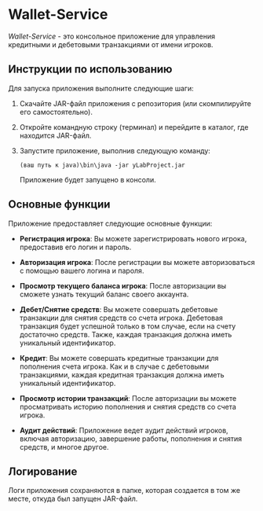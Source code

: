 
# Wallet-Service  
  
*Wallet-Service* - это консольное приложение для управления кредитными и дебетовыми транзакциями от имени игроков.  
  
## Инструкции по использованию  
  
Для запуска приложения выполните следующие шаги:  
  
1.  Скачайте JAR-файл приложения с репозитория (или скомпилируйте его самостоятельно).
    
3.  Откройте командную строку (терминал) и перейдите в каталог, где находится JAR-файл.
    
4.  Запустите приложение, выполнив следующую команду:
    
    `(ваш путь к java)\bin\java -jar yLabProject.jar` 
    
    Приложение будет запущено в консоли.
    

## Основные функции

Приложение предоставляет следующие основные функции:

-   **Регистрация игрока**: Вы можете зарегистрировать нового игрока, предоставив его логин и пароль.
    
-   **Авторизация игрока**: После регистрации вы можете авторизоваться с помощью вашего логина и пароля.
    
-   **Просмотр текущего баланса игрока**: После авторизации вы сможете узнать текущий баланс своего аккаунта.
    
-   **Дебет/Снятие средств**: Вы можете совершать дебетовые транзакции для снятия средств со счета игрока. Дебетовая транзакция будет успешной только в том случае, если на счету достаточно средств. Также, каждая транзакция должна иметь уникальный идентификатор.
    
-   **Кредит**: Вы можете совершать кредитные транзакции для пополнения счета игрока. Как и в случае с дебетовыми транзакциями, каждая кредитная транзакция должна иметь уникальный идентификатор.
    
-   **Просмотр истории транзакций**: После авторизации вы можете просматривать историю пополнения и снятия средств со счета игрока.
    
-   **Аудит действий**: Приложение ведет аудит действий игроков, включая авторизацию, завершение работы, пополнения и снятия средств, и многое другое.
    

## Логирование

Логи приложения сохраняются в папке, которая создается в том же месте, откуда был запущен JAR-файл. 
